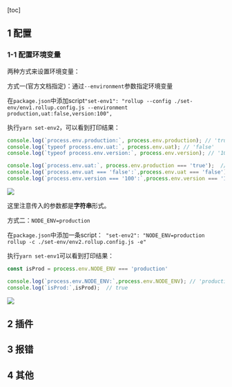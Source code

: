 [toc]

## 1 配置
### 1-1 配置环境变量
两种方式来设置环境变量：

方式一(官方文档指定)：通过`--environment`参数指定环境变量

在`package.json`中添加script`"set-env1": "rollup --config ./set-env/env1.rollup.config.js --environment production,uat:false,version:100",`

执行`yarn set-env2`，可以看到打印结果：

```js
console.log(`process.env.production:`, process.env.production); // 'true'
console.log(`typeof process.env.uat:`, process.env.uat); // 'false'
console.log(`typeof process.env.version:`, process.env.version); // '100'

console.log(`process.env.uat:`, process.env.production === 'true');  // true
console.log(`process.env.uat === 'false':`,process.env.uat === 'false');  // true
console.log(`process.env.version === '100':`,process.env.version === '100'); // true
``` 
![](http://qiniu.cuixiaodao.com//202204102304800.png)

这里注意传入的参数都是**字符串**形式。



方式二：`NODE_ENV=production`

在`package.json`中添加一条script：` "set-env2": "NODE_ENV=production rollup -c ./set-env/env2.rollup.config.js -e"`

执行`yarn set-env1`可以看到打印结果：

```js
const isProd = process.env.NODE_ENV === 'production'

console.log(`process.env.NODE_ENV:`,process.env.NODE_ENV); // 'production'
console.log(`isProd:`,isProd);  // true
```
![](http://qiniu.cuixiaodao.com//202204102308275.png)



## 2 插件
## 3 报错
## 4 其他
